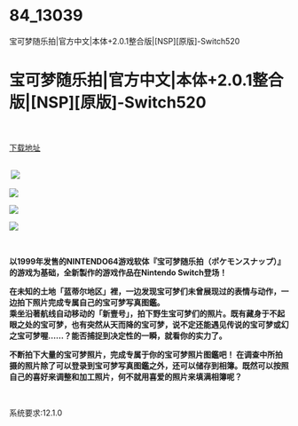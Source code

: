 # 84_13039
宝可梦随乐拍|官方中文|本体+2.0.1整合版|[NSP][原版]-Switch520
# 宝可梦随乐拍|官方中文|本体+2.0.1整合版|[NSP][原版]-Switch520
 <br/></br>
[下载地址](https://www.switch520.cc/article/13039 "下载地址")
<br/></br>

<p><strong>&nbsp;<img src="https://www.switch520.cc/muke_img/upload_art_editor_20210429-1_d364fcd50ea2d454fcfb29b9582b05f3.jpg"> </strong></p>
<p><strong><img src="https://www.switch520.cc/muke_img/upload_art_editor_20210429-1_914af93aa173f9fd6d56d9d6b99bcf79.jpg"></strong></p>
<p><strong><img src="https://www.switch520.cc/muke_img/upload_art_editor_20210429-1_31eed208786b54c4a3a1721f72cf426d.jpg"></strong></p>
<p><strong><img src="https://www.switch520.cc/muke_img/upload_art_editor_20210429-1_3c0dd73066386fdf0de29319a22c9617.jpg"></strong></p>
<p><strong>&nbsp;</strong></p>
<p><strong>以1999年发售的NINTENDO64游戏软体『宝可梦随乐拍（ポケモンスナップ）』的游戏为基础，全新製作的游戏作品在Nintendo Switch登场！</strong></p>
<p><strong>在未知的土地「蓝蒂尔地区」裡，一边发现宝可梦们未曾展现过的表情与动作，一边拍下照片完成专属自己的宝可梦写真图鑑。</strong><br>
<strong>乘坐沿著航线自动移动的「新壹号」，拍下野生宝可梦们的照片。既有藏身于不起眼之处的宝可梦，也有突然从天而降的宝可梦，说不定还能遇见传说的宝可梦或幻之宝可梦喔……？能否捕捉到决定性的一瞬，就看你的实力了。</strong></p>
<p><strong>不断拍下大量的宝可梦照片，完成专属于你的宝可梦照片图鑑吧！ 在调查中所拍摄的照片除了可以登录到宝可梦写真图鑑之外，还可以储存到相簿。既然可以按照自己的喜好来调整和加工照片，何不就用喜爱的照片来填满相簿呢？</strong></p>
<p>&nbsp;</p>
<p>系统要求:12.1.0</p>
